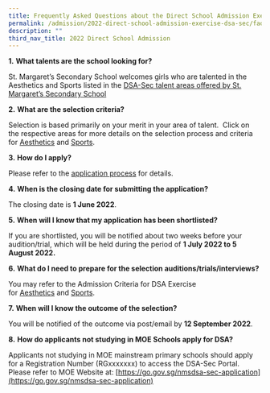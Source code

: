 ```yaml
---
title: Frequently Asked Questions about the Direct School Admission Exercise
permalink: /admission/2022-direct-school-admission-exercise-dsa-sec/faq-about-dsa/
description: ""
third_nav_title: 2022 Direct School Admission
---
```

**1.** **What talents are the school looking for?**

St. Margaret’s Secondary School welcomes girls who are talented in the Aesthetics and Sports listed in the [DSA-Sec talent areas offered by St. Margaret’s Secondary School](/admission/2022-direct-school-admission-exercise-dsa-sec)

**2.** **What are the selection criteria?**

Selection is based primarily on your merit in your area of talent.  Click on the respective areas for more details on the selection process and criteria for [Aesthetics](/2022-direct-school-admission-exercise-dsa-sec/admission-criteria-for-dsa-aesthetics) and [Sports](/admission/2022-direct-school-admission-exercise-dsa-sec/admission-criteria-for-dsa-exercise-sports).

**3.** **How do I apply?**

Please refer to the [application process](/admission/2022-direct-school-admission-exercise-dsa-sec) for details.

**4.** **When is the closing date for submitting the application?**

The closing date is **1 June 2022**.

**5.** **When will I know that my application has been shortlisted?**

If you are shortlisted, you will be notified about two weeks before your audition/trial, which will be held during the period of **1 July 2022 to 5 August 2022.**

**6.** **What do I need to prepare for the selection auditions/trials/interviews?**

You may refer to the Admission Criteria for DSA Exercise for [Aesthetics](/admission/2022-direct-school-admission-exercise-dsa-sec/admission-criteria-for-dsa-aesthetics) and [Sports](/admission/2022-direct-school-admission-exercise-dsa-sec/admission-criteria-for-dsa-exercise-sports).

**7.** **When will I know the outcome of the selection?**

You will be notified of the outcome via post/email by **12 September 2022**.

**8.** **How do applicants not studying in MOE Schools apply for DSA?**

Applicants not studying in MOE mainstream primary schools should apply for a Registration Number (RGxxxxxxx) to access the DSA-Sec Portal. Please refer to MOE Website at: [https://go.gov.sg/nmsdsa-sec-application](https://go.gov.sg/nmsdsa-sec-application)